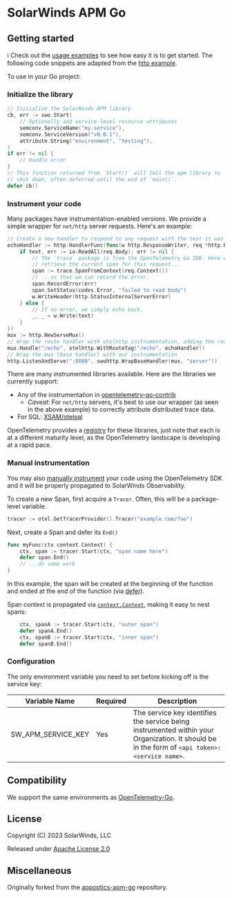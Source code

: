 # SolarWinds APM Go

## Getting started

ℹ️ Check out the [usage examples](examples) to see how easy it is to get 
started. The following code snippets are adapted from the [http 
example](examples/http).

To use in your Go project:

### Initialize the library

```go
// Initialize the SolarWinds APM library
cb, err := swo.Start(
	// Optionally add service-level resource attributes 
	semconv.ServiceName("my-service"),
	semconv.ServiceVersion("v0.0.1"),
	attribute.String("environment", "testing"),
)
if err != nil {
	// Handle error
}
// This function returned from `Start()` will tell the apm library to
// shut down, often deferred until the end of `main()`.
defer cb()
```

### Instrument your code

Many packages have instrumentation-enabled versions. We provide a simple 
wrapper for `net/http` server requests. Here's an example:

```go
// Create a new handler to respond to any request with the text it was given
echoHandler := http.HandlerFunc(func(w http.ResponseWriter, req *http.Request) {
	if text, err := io.ReadAll(req.Body); err != nil {
		// The `trace` package is from the OpenTelemetry Go SDK. Here we
		// retrieve the current span for this request...
		span := trace.SpanFromContext(req.Context())
		// ...so that we can record the error.
		span.RecordError(err)
		span.SetStatus(codes.Error, "failed to read body")
		w.WriteHeader(http.StatusInternalServerError)
	} else {
		// If no error, we simply echo back.
		_, _ = w.Write(text)
	}
})
mux := http.NewServeMux()
// Wrap the route handler with otelhttp instrumentation, adding the route tag
mux.Handle("/echo", otelhttp.WithRouteTag("/echo", echoHandler))
// Wrap the mux (base handler) with our instrumentation
http.ListenAndServe(":8080", swohttp.WrapBaseHandler(mux, "server"))
```

There are many instrumented libraries available. Here are the libraries we
currently support:

  * Any of the instrumentation in [opentelemetry-go-contrib
](https://github.com/open-telemetry/opentelemetry-go-contrib/tree/main/instrumentation)
    * _Caveat_: For `net/http` servers, it's best to use our wrapper (as seen
      in the above example) to correctly attribute distributed trace data.
  * For SQL: [XSAM/otelsql](https://github.com/XSAM/otelsql)

OpenTelemetry provides a
[registry](https://opentelemetry.io/ecosystem/registry/?language=go&component=instrumentation)
for these libraries, just note that each is at a different maturity
level, as the OpenTelemetry landscape is developing at a rapid pace.


### Manual instrumentation

You may also [manually 
instrument](https://opentelemetry.io/docs/instrumentation/go/manual/) your code
using the OpenTelemetry SDK and it will be properly propagated to SolarWinds
Observability.

To create a new Span, first acquire a `Tracer`. Often, this will be a
package-level variable.

```go
tracer := otel.GetTracerProvider().Tracer("example.com/foo")
```

Next, create a Span and defer its `End()`

```go
func myFunc(ctx context.Context) {
    ctx, span := tracer.Start(ctx, "span name here")
    defer span.End()
    // ...do some work
}
```

In this example, the span will be created at the beginning of the function and
ended at the end of the function (via [defer](https://go.dev/tour/flowcontrol/12)).

Span context is propagated via [`context.Context`](https://pkg.go.dev/context), 
making it easy to nest spans:

```go
    ctx, spanA := tracer.Start(ctx, "outer span")
    defer spanA.End()
    ctx, spanB := tracer.Start(ctx, "inner span")
    defer spanB.End()
```

### Configuration

The only environment variable you need to set before kicking off is the service key:

| Variable Name      | Required | Description                                                                                                                                     |
|--------------------|----------|-------------------------------------------------------------------------------------------------------------------------------------------------|
| SW_APM_SERVICE_KEY | Yes      | The service key identifies the service being instrumented within your Organization. It should be in the form of ``<api token>:<service name>``. |

## Compatibility

We support the same environments as
[OpenTelemetry-Go](https://github.com/open-telemetry/opentelemetry-go#compatibility).

## License

Copyright (C) 2023 SolarWinds, LLC

Released under [Apache License 2.0](http://www.apache.org/licenses/LICENSE-2.0)

## Miscellaneous

Originally forked from the [appoptics-apm-go](https://github.com/appoptics/appoptics-apm-go) repository.
